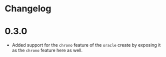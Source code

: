 # Changelog

# 0.3.0
* Added support for the `chrono` feature of the `oracle` create by exposing it as the `chrono` feature here as well.
